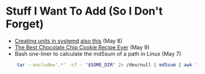 # Stuff I Want To Add (So I Don't Forget)

* [Creating units in systemd](https://www.freedesktop.org/software/systemd/man/systemd.unit.html) [also this](https://medium.com/@benmorel/creating-a-linux-service-with-systemd-611b5c8b91d6) (May 8) 
* [The Best Chocolate Chip Cookie Recipe Ever](https://joyfoodsunshine.com/the-most-amazing-chocolate-chip-cookies/) (May 9)
* Bash one-liner to calculate the md5sum of a path in Linux (May 7)
```bash
    tar --exclude='.*' -cf - "$SOME_DIR" 2> /dev/null | md5sum | awk '{print $1}'
```
